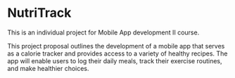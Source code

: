 # NutriTrack

This is an individual project for Mobile App development II course.

This project proposal outlines the development of a mobile app that serves as a calorie tracker and provides access to a variety of healthy recipes. The app will enable users to log their daily meals, track their exercise routines, and make healthier choices.
